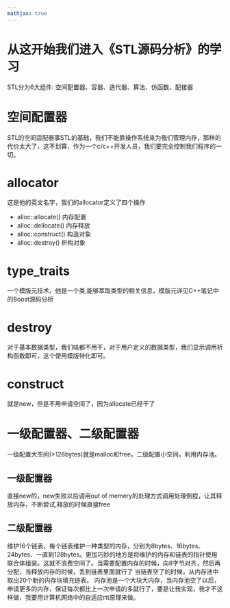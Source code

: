 ```yaml
---
mathjax: true
---
```


# 从这开始我们进入《STL源码分析》的学习
 STL分为6大组件: 空间配置器、容器、迭代器、算法、仿函数、配接器

# 空间配置器
 STL的空间适配器事STL的基础，我们不能靠操作系统来为我们管理内存，那样的代价太大了，这不划算，作为一个c/c++开发人员，我们要完全控制我们程序的一切。

# allocator
 这是他的英文名字，我们的allocator定义了四个操作
- alloc::allocate() 内存配置
- alloc::dellocate() 内存释放
- alloc::construct() 构造对象
- alloc::destroy() 析构对象

<!---more-->

# type_traits<T>
 一个模版元技术，他是一个类,能够萃取类型的相关信息，模版元详见C++笔记中的Boost源码分析

# destroy
 对于基本数据类型，我们啥都不用干，对于用户定义的数据类型，我们显示调用析构函数即可，这个使用模版特化即可。

# construct
 就是new，但是不用申请空间了，因为allocate已经干了

# 一级配置器、二级配置器
 一级配置大空间(&gt;128bytes)就是malloc和free，二级配置小空间，利用内存池。

## 一级配置器
 直接new的，new失败以后调用out of memery的处理方式调用处理例程，让其释放内存，不断尝试,释放的时候直接free

## 二级配置器
维护16个链表，每个链表维护一种类型的内存，分别为8bytes、16bytes、24bytes、一直到128bytes。更加巧妙的地方是将维护的内存和链表的指针使用联合体组装。这就不浪费空间了。当需要配置内存的时候，向8字节对齐，然后再分配，当释放内存的时候，丢到链表里面就行了
 当链表空了的时候，从内存池中取出20个新的内存块填充链表。
 内存池是一个大块大内存，当内存池空了以后，申请更多的内存，保证每次都比上一次申请的多就行了，要是让我实现，我才不这样做，我要用计算机网络中的自适应rtt原理来做。


